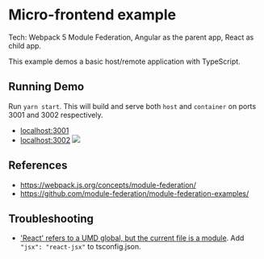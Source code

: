 # Micro-frontend example

Tech: Webpack 5 Module Federation, Angular as the parent app, React as child app.

This example demos a basic host/remote application with TypeScript.

## Running Demo

Run `yarn start`. This will build and serve both `host` and `container` on ports 3001 and 3002 respectively.

- [localhost:3001](http://localhost:3001/)
- [localhost:3002](http://localhost:3002/)
  <img src="https://ssl.google-analytics.com/collect?v=1&t=event&ec=email&ea=open&t=event&tid=UA-120967034-1&z=1589682154&cid=ae045149-9d17-0367-bbb0-11c41d92b411&dt=ModuleFederationExamples&dp=/email/TypeScript">

## References
- https://webpack.js.org/concepts/module-federation/
- https://github.com/module-federation/module-federation-examples/

## Troubleshooting
- ['React' refers to a UMD global, but the current file is a module](https://stackoverflow.com/questions/64656055/react-refers-to-a-umd-global-but-the-current-file-is-a-module). Add `"jsx": "react-jsx"` to tsconfig.json.
